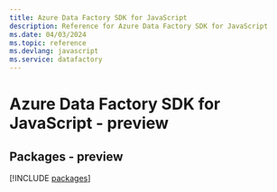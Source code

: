 ```yaml
---
title: Azure Data Factory SDK for JavaScript
description: Reference for Azure Data Factory SDK for JavaScript
ms.date: 04/03/2024
ms.topic: reference
ms.devlang: javascript
ms.service: datafactory
---
```

# Azure Data Factory SDK for JavaScript - preview
## Packages - preview
[!INCLUDE [packages](data-factory-index.md)]